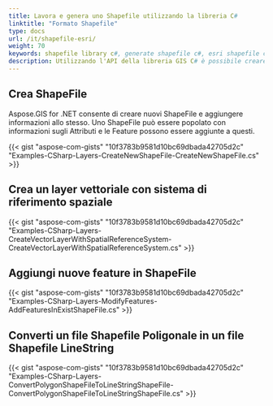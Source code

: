 ```yaml
---
title: Lavora e genera uno Shapefile utilizzando la libreria C#
linktitle: "Formato Shapefile"
type: docs
url: /it/shapefile-esri/
weight: 70
keywords: shapefile library c#, generate shapefile c#, esri shapefile c# library
description: Utilizzando l'API della libreria GIS C# è possibile creare o generare un nuovo Esri ShapeFile e aggiungere informazioni allo stesso. È anche possibile aggiungere nuove feature in uno ShapeFile.
---
```


## **Crea ShapeFile**
Aspose.GIS for .NET consente di creare nuovi ShapeFile e aggiungere informazioni allo stesso. Uno ShapeFile può essere popolato con informazioni sugli Attributi e le Feature possono essere aggiunte a questi.

{{< gist "aspose-com-gists" "10f3783b9581d10bc69dbada42705d2c" "Examples-CSharp-Layers-CreateNewShapeFile-CreateNewShapeFile.cs" >}}
## **Crea un layer vettoriale con sistema di riferimento spaziale**
{{< gist "aspose-com-gists" "10f3783b9581d10bc69dbada42705d2c" "Examples-CSharp-Layers-CreateVectorLayerWithSpatialReferenceSystem-CreateVectorLayerWithSpatialReferenceSystem.cs" >}}
## **Aggiungi nuove feature in ShapeFile**
{{< gist "aspose-com-gists" "10f3783b9581d10bc69dbada42705d2c" "Examples-CSharp-Layers-ModifyFeatures-AddFeaturesInExistShapeFile.cs" >}}
## **Converti un file Shapefile Poligonale in un file Shapefile LineString**
{{< gist "aspose-com-gists" "10f3783b9581d10bc69dbada42705d2c" "Examples-CSharp-Layers-ConvertPolygonShapeFileToLineStringShapeFile-ConvertPolygonShapeFileToLineStringShapeFile.cs" >}}
